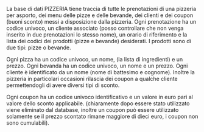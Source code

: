 La base di dati PIZZERIA tiene traccia di tutte le prenotazioni di una pizzeria per asporto,
dei menu delle pizze e delle bevande, dei clienti e dei coupon (buoni sconto) messi a disposizione
dalla pizzeria. Ogni prenotazione ha un codice univoco, un cliente associato (posso controllare che
non venga inserito in due prenotazioni lo stesso nome), un orario di riferimento e la lista dei
codici dei prodotti (pizze e bevande) desiderati. I prodotti sono di due tipi: pizze o bevande.

Ogni pizza ha un codice univoco, un nome, (la lista di ingredienti) e un prezzo.
Ogni bevanda ha un codice univoco, un nome e un prezzo.
Ogni cliente è identificato da un nome (nome di battesimo e cognome).
Inoltre la pizzeria in particolari occasioni rilascia dei coupon a qualche cliente permettendogli
di avere diversi tipi di sconto.

Ogni coupon ha un codice univoco identificativo e un valore in euro pari al valore dello sconto applicabile.
(chiaramente dopo essere stato utilizzato viene eliminato dal database, inoltre un coupon può essere
utilizzato solamente se il prezzo scontato rimane maggiore di dieci euro,
 i coupon non sono cumulabili).